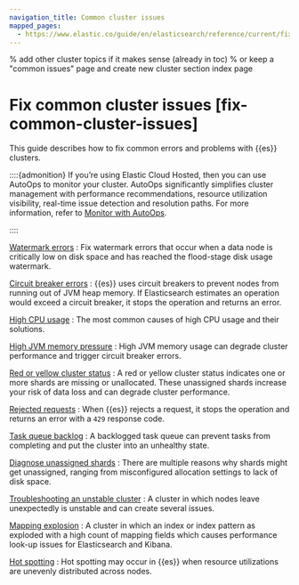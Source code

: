 ```yaml
---
navigation_title: Common cluster issues
mapped_pages:
  - https://www.elastic.co/guide/en/elasticsearch/reference/current/fix-common-cluster-issues.html
---
```


% add other cluster topics if it makes sense (already in toc)
% or keep a "common issues" page and create new cluster section index page

# Fix common cluster issues [fix-common-cluster-issues]

This guide describes how to fix common errors and problems with {{es}} clusters.

::::{admonition}
If you’re using Elastic Cloud Hosted, then you can use AutoOps to monitor your cluster. AutoOps significantly simplifies cluster management with performance recommendations, resource utilization visibility, real-time issue detection and resolution paths. For more information, refer to [Monitor with AutoOps](https://www.elastic.co/guide/en/cloud/current/ec-autoops.html).

::::


[Watermark errors](fix-watermark-errors.md)
:   Fix watermark errors that occur when a data node is critically low on disk space and has reached the flood-stage disk usage watermark.

[Circuit breaker errors](circuit-breaker-errors.md)
:   {{es}} uses circuit breakers to prevent nodes from running out of JVM heap memory. If Elasticsearch estimates an operation would exceed a circuit breaker, it stops the operation and returns an error.

[High CPU usage](high-cpu-usage.md)
:   The most common causes of high CPU usage and their solutions.

[High JVM memory pressure](high-jvm-memory-pressure.md)
:   High JVM memory usage can degrade cluster performance and trigger circuit breaker errors.

[Red or yellow cluster status](red-yellow-cluster-status.md)
:   A red or yellow cluster status indicates one or more shards are missing or unallocated. These unassigned shards increase your risk of data loss and can degrade cluster performance.

[Rejected requests](rejected-requests.md)
:   When {{es}} rejects a request, it stops the operation and returns an error with a `429` response code.

[Task queue backlog](task-queue-backlog.md)
:   A backlogged task queue can prevent tasks from completing and put the cluster into an unhealthy state.

[Diagnose unassigned shards](diagnose-unassigned-shards.md)
:   There are multiple reasons why shards might get unassigned, ranging from misconfigured allocation settings to lack of disk space.

[Troubleshooting an unstable cluster](../../deploy-manage/distributed-architecture/discovery-cluster-formation/cluster-fault-detection.md#cluster-fault-detection-troubleshooting)
:   A cluster in which nodes leave unexpectedly is unstable and can create several issues.

[Mapping explosion](mapping-explosion.md)
:   A cluster in which an index or index pattern as exploded with a high count of mapping fields which causes performance look-up issues for Elasticsearch and Kibana.

[Hot spotting](hotspotting.md)
:   Hot spotting may occur in {{es}} when resource utilizations are unevenly distributed across nodes.


